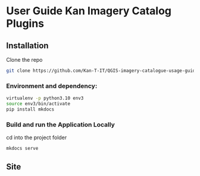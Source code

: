 # User Guide Kan Imagery Catalog Plugins



## Installation

Clone the repo

```bash
git clone https://github.com/Kan-T-IT/QGIS-imagery-catalogue-usage-guide.git
```

### Environment and dependency:

```bash
virtualenv -p python3.10 env3
source env3/bin/activate
pip install mkdocs
```
### Build and run the Application Locally

cd into the project folder

```bash
mkdocs serve
```
## Site